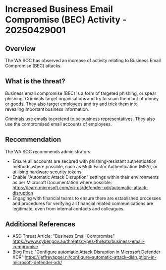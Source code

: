 # Increased Business Email Compromise (BEC) Activity - 20250429001

## Overview

The WA SOC has observed an increase of activity relating to Business Email Compromise (BEC) attacks.

## What is the threat?

Business email compromise (BEC) is a form of targeted phishing, or spear phishing. Criminals target organisations and try to scam them out of money or goods. They also target employees and try and trick them into revealing important business information.

Criminals use emails to pretend to be business representatives. They also use the compromised email accounts of employees.

## Recommendation

The WA SOC recommends administrators:

- Ensure all accounts are secured with phishing-resistant authentication methods where possible, such as Multi Factor Authentication (MFA), or utilising hardware security tokens.
- Enable "Automatic Attack Disruption" settings within their environments as per Microsoft Documentation where possible: <https://learn.microsoft.com/en-us/defender-xdr/automatic-attack-disruption>
- Engaging with financial teams to ensure there are established processes and procedures for verifying all financial related communications are legitimate, even from internal contacts and colleagues.


## Additional References

- ASD Threat Article: "Business Email Compromise" <https://www.cyber.gov.au/threats/types-threats/business-email-compromise>
- Blog Post: "Configure automatic Attack Disruption in Microsoft Defender XDR" <https://jeffreyappel.nl/configure-automatic-attack-disruption-in-microsoft-defender-xdr/>